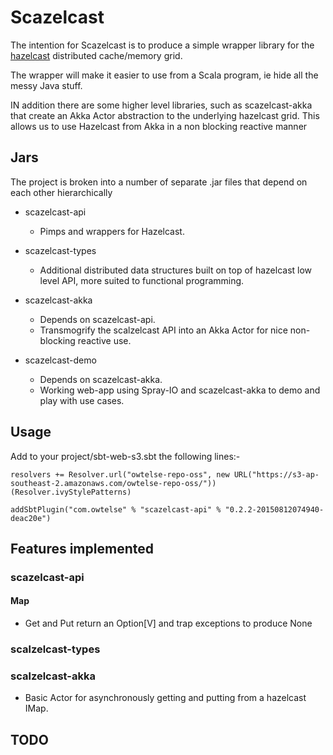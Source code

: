 Scazelcast
==========

The intention for Scazelcast is to produce a simple wrapper library for the
[hazelcast](https://github.com/hazelcast/hazelcast) distributed cache/memory grid.

The wrapper will make it easier to use from a Scala program, ie hide all the messy Java stuff.

IN addition there are some higher level libraries, such as scazelcast-akka that create an Akka Actor abstraction to the
underlying hazelcast grid. This allows us to use Hazelcast from Akka in a non blocking reactive manner

## Jars

The project is broken into a number of separate .jar files that depend on each other hierarchically

* scazelcast-api
  - Pimps and wrappers for Hazelcast.

* scazelcast-types
  - Additional distributed data structures built on top of hazelcast low level API, more suited to functional programming.

* scazelcast-akka
  - Depends on scazelcast-api.
  - Transmogrify the scalzelcast API into an Akka Actor for nice non-blocking reactive use.
  
* scazelcast-demo
  - Depends on scazelcast-akka.
  - Working web-app using Spray-IO and scazelcast-akka to demo and play with use cases.
  
  
## Usage

Add to your project/sbt-web-s3.sbt the following lines:-

    resolvers += Resolver.url("owtelse-repo-oss", new URL("https://s3-ap-southeast-2.amazonaws.com/owtelse-repo-oss/"))(Resolver.ivyStylePatterns)

    addSbtPlugin("com.owtelse" % "scazelcast-api" % "0.2.2-20150812074940-deac20e")

## Features implemented

### scazelcast-api
#### Map
* Get and Put return an Option[V] and trap exceptions to produce None

### scalzelcast-types

### scalzelcast-akka
* Basic Actor for asynchronously getting and putting from a hazelcast IMap.

## TODO



